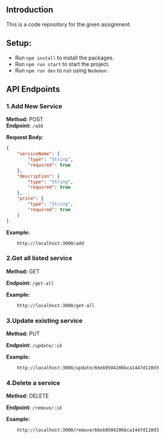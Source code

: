 ## Introduction

This is a code repository for the given assignment.

## Setup:

- Run `npm install` to install the packages.
- Run `npm run start` to start the project.
- Run `npm run dev` to run using `Nodemon`.

## API Endpoints

### 1.Add New Service

**Method:** POST  
**Endpoint:** `/add`

**Request Body:**

```json
{
    "serviceName": {
        "type": "String",
        "required": true
    },
    "description": {
        "type": "String",
        "required": true
    },
    "price": {
        "type": "String",
        "required": true
    }
}
```

**Example:**

```
    http://localhost:3000/add
```


### 2.Get all listed service

**Method:** GET

**Endpoint:** `/get-all`

**Example:**

```
    http://localhost:3000/get-all
```

### 3.Update existing service

**Method:** PUT

**Endpoint:** `/update/:id`

**Example:**

```
    http://localhost:3000/update/66eb0504206bca1447d110d3
```

### 4.Delete a service

**Method:** DELETE

**Endpoint:** `/remove/:id`

**Example:**

```
    http://localhost:3000/remove/66eb0504206bca1447d110d3
```

